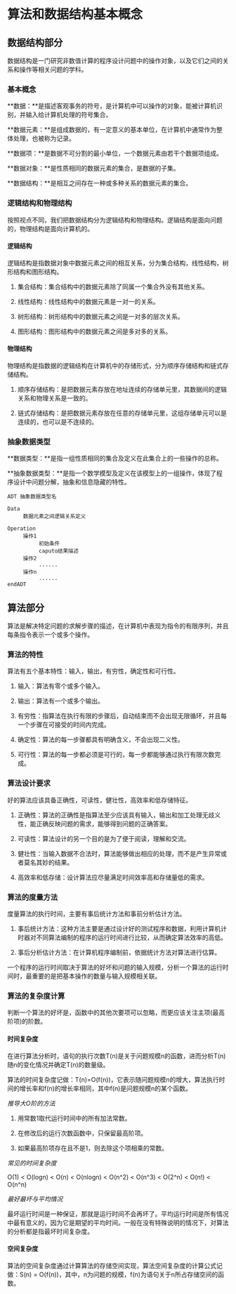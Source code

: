 # 算法和数据结构基本概念

## 数据结构部分

数据结构是一门研究非数值计算的程序设计问题中的操作对象，以及它们之间的关系和操作等相关问题的学科。

### 基本概念

**数据：**是描述客观事务的符号，是计算机中可以操作的对象，能被计算机识别，并输入给计算机处理的符号集合。

**数据元素：**是组成数据的，有一定意义的基本单位，在计算机中通常作为整体处理，也被称为记录。

**数据项：**是数据不可分割的最小单位，一个数据元素由若干个数据项组成。

**数据对象：**是性质相同的数据元素的集合，是数据的子集。

**数据结构：**是相互之间存在一种或多种关系的数据元素的集合。

### 逻辑结构和物理结构

按照视点不同，我们把数据结构分为逻辑结构和物理结构。逻辑结构是面向问题的，物理结构是面向计算机的。

#### 逻辑结构

逻辑结构是指数据对象中数据元素之间的相互关系，分为集合结构，线性结构，树形结构和图形结构。

1. 集合结构：集合结构中的数据元素除了同属一个集合外没有其他关系。

2. 线性结构：线性结构中的数据元素是一对一的关系。

3. 树形结构：树形结构中的数据元素之间是一对多的层次关系。

4. 图形结构：图形结构中的数据元素之间是多对多的关系。

#### 物理结构

物理结构是指数据的逻辑结构在计算机中的存储形式，分为顺序存储结构和链式存储结构。

1. 顺序存储结构：是把数据元素存放在地址连续的存储单元里，其数据间的逻辑关系和物理关系是一致的。

2. 链式存储结构：是把数据元素存放在任意的存储单元里，这组存储单元可以是连续的，也可以是不连续的。

### 抽象数据类型

**数据类型：**是指一组性质相同的集合及定义在此集合上的一些操作的总称。

**抽象数据类型：**是指一个数学模型及定义在该模型上的一组操作，体现了程序设计中问题分解，抽象和信息隐藏的特性。

    ADT 抽象数据类型名

    Data
         数据元素之间逻辑关系定义

    Operation
         操作1
              初始条件
              caputo结果描述
         操作2
              ......
         操作n
              ......
    endADT                          

## 算法部分

算法是解决特定问题的求解步骤的描述，在计算机中表现为指令的有限序列，并且每条指令表示一个或多个操作。

### 算法的特性

算法有五个基本特性：输入，输出，有穷性，确定性和可行性。

1. 输入：算法有零个或多个输入。

2. 输出：算法有一个或多个输出。

3. 有穷性：指算法在执行有限的步骤后，自动结束而不会出现无限循环，并且每一个步骤在可接受的时间内完成。

4. 确定性：算法的每一步骤都具有明确含义，不会出现二义性。

5. 可行性：算法的每一步都必须是可行的，每一步都能够通过执行有限次数完成。

### 算法设计要求

好的算法应该具备正确性，可读性，健壮性，高效率和低存储特征。

1. 正确性：算法的正确性是指算法至少应该具有输入，输出和加工处理无歧义性，能正确反映问题的需求，能够得到问题的正确答案。

2. 可读性：算法设计的另一个目的是为了便于阅读，理解和交流。

3. 健壮性：当输入数据不合法时，算法能够做出相应的处理，而不是产生异常或者莫名其妙的结果。

4. 高效率和低存储：设计算法应尽量满足时间效率高和存储量低的需求。

### 算法的度量方法

度量算法的执行时间，主要有事后统计方法和事前分析估计方法。

1. 事后统计方法：这种方法主要是通过设计好的测试程序和数据，利用计算机计时器对不同算法编制的程序的运行时间进行比较，从而确定算法效率的高低。

2. 事后分析估计方法：在计算机程序编制前，依据统计方法对算法进行估算。

一个程序的运行时间取决于算法的好坏和问题的输入规模，分析一个算法的运行时间时，最重要的是把基本操作的数量与输入规模相关联。

### 算法的复杂度计算

判断一个算法的好坏是，函数中的其他次要项可以忽略，而更应该关注主项(最高阶项)的阶数。

#### 时间复杂度

在进行算法分析时，语句的执行次数T(n)是关于问题规模n的函数，进而分析T(n)随n的变化情况并确定T(n)的数量级。

算法的时间复杂度记做：T(n)=O(f(n))，它表示随问题规模n的增大，算法执行时间的增长率和f(n)的增长率相同，其中f(n)是问题规模n的某个函数。

*推导大O阶的方法*

1. 用常数1取代运行时间中的所有加法常数。

2. 在修改后的运行次数函数中，只保留最高阶项。

3. 如果最高阶项存在且不是1，则去除这个项相乘的常数。

*常见的时间复杂度*

O(1) < O(logn) < O(n) < O(nlogn) < O(n^2) < O(n^3) < O(2^n) < O(n!) < O(n^n)

*最好最坏与平均情况*

最坏运行时间是一种保证，那就是运行时间不会再坏了。平均运行时间是所有情况中最有意义的，因为它是期望的平均时间。一般在没有特殊说明的情况下，对算法的分析都是指最坏时间复杂度。

#### 空间复杂度

算法的空间复杂度通过计算算法的存储空间实现，算法空间复杂度的计算公式记做：S(n) = O(f(n))，其中，n为问题的规模，f(n)为语句关于n所占存储空间的函数。
